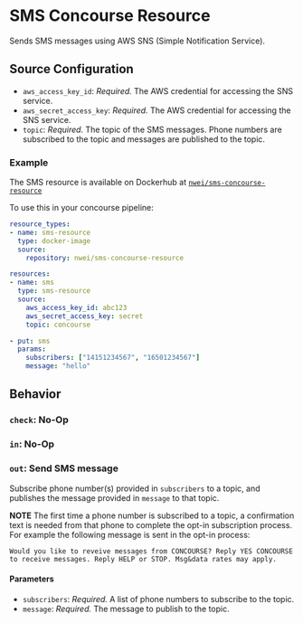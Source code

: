 # SMS Concourse Resource

Sends SMS messages using AWS SNS (Simple Notification Service).

## Source Configuration

- `aws_access_key_id`: *Required.* The AWS credential for accessing the SNS service.
- `aws_secret_access_key`: *Required.* The AWS credential for accessing the SNS service.
- `topic`: *Required.* The topic of the SMS messages. Phone numbers are subscribed to the topic and messages are published to the topic.

### Example

The SMS resource is available on Dockerhub at [`nwei/sms-concourse-resource`](https://hub.docker.com/r/nwei/sms-concourse-resource/)

To use this in your concourse pipeline:

```yaml
resource_types:
- name: sms-resource
  type: docker-image
  source:
    repository: nwei/sms-concourse-resource

resources:
- name: sms
  type: sms-resource
  source:
    aws_access_key_id: abc123
    aws_secret_access_key: secret
    topic: concourse
```

```yaml
- put: sms
  params:
    subscribers: ["14151234567", "16501234567"]
    message: "hello"
```

## Behavior

### `check`: No-Op

### `in`: No-Op

### `out`: Send SMS message

Subscribe phone number(s) provided in `subscribers` to a topic, and publishes the message provided in `message` to that topic.

**NOTE** The first time a phone number is subscribed to a topic, a confirmation text is needed from that phone to complete the opt-in subscription process. For example the following message is sent in the opt-in process:

```
Would you like to reveive messages from CONCOURSE? Reply YES CONCOURSE to receive messages. Reply HELP or STOP. Msg&data rates may apply.
```

#### Parameters

- `subscribers`: *Required.* A list of phone numbers to subscribe to the topic.
- `message`: *Required.* The message to publish to the topic.
